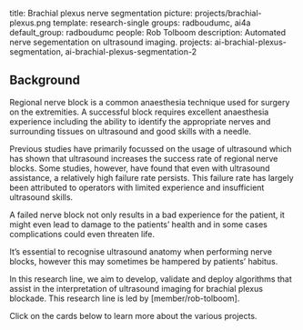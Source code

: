 title: Brachial plexus nerve segmentation
picture: projects/brachial-plexus.png
template: research-single
groups: radboudumc, ai4a
default_group: radboudumc
people: Rob Tolboom
description: Automated nerve segementation on ultrasound imaging.
projects: ai-brachial-plexus-segmentation, ai-brachial-plexus-segmentation-2

## Background
Regional nerve block is a common anaesthesia technique used for surgery on the extremities. A successful block requires excellent anaesthesia experience including the ability to identify the appropriate nerves and surrounding tissues on ultrasound and good skills with a needle.

Previous studies have primarily focussed on the usage of ultrasound which has shown that ultrasound increases the success rate of regional nerve blocks. Some studies, however, have found that even with ultrasound assistance, a relatively high failure rate persists. This failure rate has largely been attributed to operators with limited experience and insufficient ultrasound skills.

A failed nerve block not only results in a bad experience for the patient, it might even lead to damage to the patients’ health and in some cases complications could even threaten life.

It’s essential to recognise ultrasound anatomy when performing nerve blocks, however this may sometimes be hampered by patients’ habitus. 

In this research line, we aim to develop, validate and deploy algorithms that assist in the interpretation of ultrasound imaging for brachial plexus blockade. This research line is led by [member/rob-tolboom]. 

Click on the cards below to learn more about the various projects.